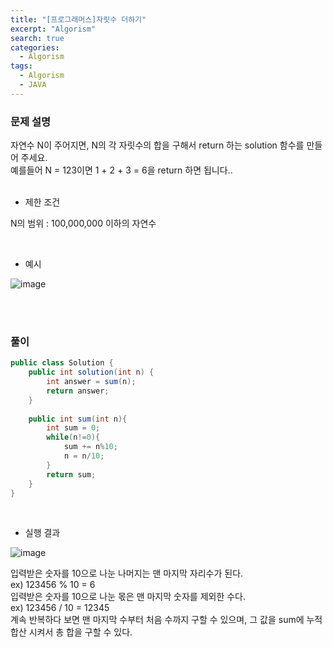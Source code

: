 ```yaml
---
title: "[프로그래머스]자릿수 더하기"
excerpt: "Algorism"
search: true
categories: 
  - Algorism
tags: 
  - Algorism
  - JAVA
---
```


### 문제 설명

자연수 N이 주어지면, N의 각 자릿수의 합을 구해서 return 하는 solution 함수를 만들어 주세요.<br>
예를들어 N = 123이면 1 + 2 + 3 = 6을 return 하면 됩니다..<br><br>

- 제한 조건 

N의 범위 : 100,000,000 이하의 자연수<br>


<br>

- 예시 

![image](https://user-images.githubusercontent.com/73421820/116416914-c4b88880-a875-11eb-9bb1-7dd6651c7959.png)



<br><br>


### 풀이

```java
public class Solution {
    public int solution(int n) {
        int answer = sum(n);
        return answer;
    }
    
    public int sum(int n){
        int sum = 0;
        while(n!=0){
            sum += n%10;
            n = n/10;
        }
        return sum;
    }
}
```

<br>

- 실행 결과

![image](https://user-images.githubusercontent.com/73421820/116417026-de59d000-a875-11eb-83e6-27ef0139ee0d.png)
<br>

입력받은 숫자를 10으로 나눈 나머지는 맨 마지막 자리수가 된다.<br>
ex) 123456 % 10 = 6<br>
입력받은 숫자를 10으로 나눈 몫은 맨 마지막 숫자를 제외한 수다.<br>
ex) 123456 / 10 = 12345<br>
계속 반복하다 보면 맨 마지막 수부터 처음 수까지 구할 수 있으며, 그 값을 sum에 누적 합산 시켜서 총 합을 구할 수 있다.<br>

<br><br>



<br><br>


